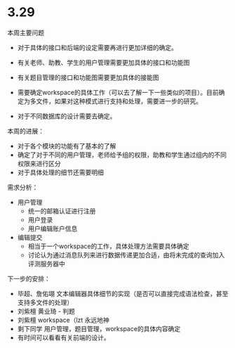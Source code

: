 # 3.29

本周主要问题

- 对于具体的接口和后端的设定需要再进行更加详细的确定。

- 有关老师、助教、学生的用户管理需要更加具体的接口和功能图

- 有关题目管理的接口和功能图需要更加具体的接能图

- 需要确定workspace的具体工作（可以去了解一下一些类似的项目）。目前确定为多文件，如果对这种模式进行支持和处理，需要进一步的研究。

- 对于不同数据库的设计需要去确定。

本周的进展：

- 对于各个模块的功能有了基本的了解
- 确定了对于不同的用户管理，老师给予组的权限，助教和学生通过组内的不同权限来进行区分
- 对于具体处理的细节还需要明细

需求分析：

- 用户管理
  - 统一的邮箱认证进行注册
  - 用户登录
  - 用户编辑账户信息
- 编辑提交
  - 相当于一个workspace的工作，具体处理方法需要具体确定
  - 讨论认为通过消息队列来进行数据传递更加合适，由将未完成的查询加入评测服务器中

下一步的安排：

- 毕超、詹佑翊 文本编辑器具体细节的实现（是否可以直接完成语法检查，甚至支持多文件的处理）
- 刘紫檀 黄业琦 - 判题
- 刘紫檀 workspace（lzt 永远地神
- 剩下同学 用户管理，题目管理，workspace的具体内容确定
- 有时间可以看看有关前端的设计。